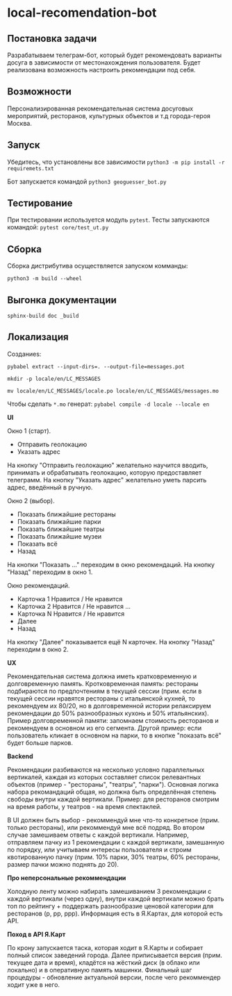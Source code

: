 # local-recomendation-bot

## Постановка задачи

Разрабатываем телеграм-бот, который будет рекомендовать варианты досуга в зависимости от местонахождения пользователя. Будет реализована возможность настроить рекомендации под себя.

## Возможности

Персонализированная рекомендательная система досуговых мероприятий, ресторанов, культурных объектов и т.д города-героя Москва.

## Запуск

Убедитесь, что установлены все зависимости
```python3 -m pip install -r requiremets.txt```

Бот запускается командой
```python3 geoguesser_bot.py```

## Тестирование

При тестировании используется модуль `pytest`. Тесты запускаются командой:
```pytest core/test_ut.py```

## Сборка

Сборка дистрибутива осуществляется запуском комманды:

```python3 -m build --wheel```

## Выгонка документации

```sphinx-build doc _build```

## Локализация

Созданиеs:

```pybabel extract --input-dirs=. --output-file=messages.pot```

```mkdir -p locale/en/LC_MESSAGES```

```mv locale/en/LC_MESSAGES/locale.po locale/en/LC_MESSAGES/messages.mo```

Чтобы сделать `*.mo` генерат: ```pybabel compile -d locale --locale en```

**UI**

Окно 1 (старт).
- Отправить геолокацию
- Указать адрес

На кнопку "Отправить геолокацию" желательно научится вводить, принимать и обрабатывать геолокацию, которую предоставляет телеграмм. На кнопку "Указать адрес" желательно уметь парсить адрес, введённый в ручную.

Окно 2 (выбор).
- Показать ближайшие рестораны
- Показать ближайшие парки
- Показать ближайшие театры
- Показать ближайшие музеи
- Показать всё
- Назад

На кнопки "Показать ..." переходим в окно рекомендаций. На кнопку "Назад" переходим в окно 1.

Окно рекомендаций.
- Карточка 1
    Нравится / Не нравится
- Карточка 2
    Нравится / Не нравится
...
- Карточка N
    Нравится / Не нравится
- Далее
- Назад

На кнопку "Далее" показывается ещё N карточек. На кнопку "Назад" переходим в окно 2.

**UX**

Рекомендательная система должна иметь кратковременную и долговременную память. Кротковременная память: рестораны подбираются по предпочтениям в текущей сессии (прим. если в текущей сессии нравятся рестораны с итальянской кухней, то рекомендуем их 80/20, но в долговременной истории релаксируем рекомендации до 50% разнообразных кухонь и 50% итальянских). Пример долговременной памяти: запомнаем стоимость ресторанов и рекомендуем в основном из его сегмента. Другой пример: если пользователь кликает в основном на парки, то в кнопке "показать всё" будет больше парков.

**Backend**

Рекомендации разбиваются на несколько условно параллельных вертикалей, каждая из которых составляет список релевантных объектов (пример - "рестораны", "театры", "парки"). Основная логика набора рекомандаций общая, но должна быть определённая степень свободы внутри каждой вертикали. Пример: для ресторанов смотрим на время работы, у театров - на время спектаклей.

В UI должен быть выбор - рекоммендуй мне что-то конкретное (прим. только рестораны), или рекоммендуй мне всё подряд. Во втором случае замешиваем ответы с каждой вертикали. Например, отправляем пачку из 1 рекомендации с каждой вертикали, замешанную по порядку, или учитываем интересы пользователя и строим квотированную пачку (прим. 10% парки, 30% театры, 60% рестораны, размер пачки можно поднять до 20).

**Про неперсональные рекоммендации**

Холодную ленту можно набирать замешиванием 3 рекомендации с каждой вертикали (через одну), внутри каждой вертикали можно брать топ по рейтингу + поддержать разнообразие ценовой категории для ресторанов (р, рр, ррр). Информация есть в Я.Картах, для которой есть API.

**Поход в API Я.Карт**

По крону запускается таска, которая ходит в Я.Карты и собирает полный список заведений города. Далее приписывается версия (прим. текущее дата и время), кладётся на жёсткий диск (в облако или локально) и в оперативную память машинки. Финальный шаг процедуры - обновление актуальной версии, после чего рекоммендер ходит уже в него.
